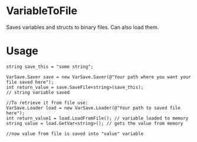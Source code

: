 # VariableToFile
Saves variables and structs to binary files.
Can also load them.

<h1>Usage</h1>

```
string save_this = "some string";

VarSave.Saver save = new VarSave.Saver(@"Your path where you want your file saved here");
int return_value = save.SaveFile<string>(save_this);
// string variable saved

//To retrieve it from file use:
VarSave.Loader load = new VarSave.Loader(@"Your path to saved file here");
int return_value1 = load.LoadFromFile(); // variable loaded to memory
string value = load.GetVar<string>(); // gets the value from memory

//now value from file is saved into "value" variable

```
